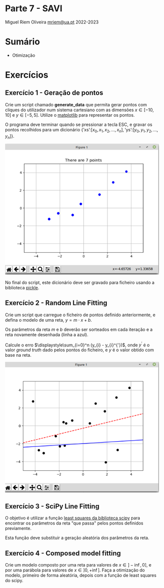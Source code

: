 Parte 7 - SAVI
==============
Miguel Riem Oliveira <mriem@ua.pt>
2022-2023

# Sumário

- Otimização

# Exercícios

## Exercício 1 - Geração de pontos

Crie um script chamado **generate_data** que permita gerar pontos com cliques do utilizador num sistema cartesiano com as dimensões $x \in [-10, 10]$ e $y \in [-5, 5]$.
Utilize o [matplotlib](https://matplotlib.org/) para representar os pontos.

O programa deve terminar quando se pressionar a tecla ESC, e gravar os pontos recolhidos para um dicionário  $\left\lbrace\text{'xs':} [x_0,x_1, x_2, ..., x_n] , \text{'ys':} [y_0,y_1, y_2, ..., y_n]\right\rbrace$.

![Image](docs/points.png)

No final do script, este dicionário deve ser gravado para ficheiro usando a biblioteca [pickle](https://docs.python.org/3/library/pickle.html).

## Exercício 2 - Random Line Fitting

Crie um script que carregue o ficheiro de pontos definido anteriormente, e defina o modelo de uma reta, $y = m \cdot x + b$.

Os parâmetros da reta $m$ e $b$ deverão ser sorteados em cada iteração e a reta novamente desenhada (linha a azul).

Calcule o erro $\displaystyle\sum_{i=0}^n (y_{i} - y_{i}^{'})$, onde $y^{'}$ é o valor _ground truth_ dado pelos pontos do ficheiro, e $y$ é o valor obtido com base na reta.

![Image](docs/fitting_random.png)


## Exercício 3 - SciPy Line Fitting

O objetivo é utilizar a função [least squares da biblioteca scipy](https://docs.scipy.org/doc/scipy/reference/generated/scipy.optimize.least_squares.html) para encontrar os parâmetros da reta "que passa" pelos pontos definidos previamente.

Esta função deve substituir a geração aleatória dos parâmetros da reta.

## Exercício 4 - Composed model fitting

Crie um modelo composto por uma reta para valores de $x \in ]-\inf, 0]$, e por uma parábola para valores de $x \in ]0,  +\inf]$. Faça a otimização do modelo, primeiro de forma aleatória, depois com a função de least squares do scipy.